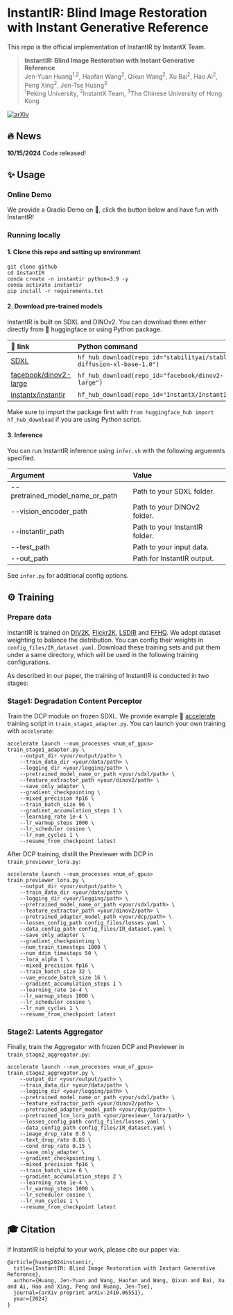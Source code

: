# InstantIR: Blind Image Restoration with Instant Generative Reference

<!-- [[Project Website](https://lcm-lookahead.github.io/)] -->

This repo is the official implementation of InstantIR by InstantX Team.

> **InstantIR: Blind Image Restoration with Instant Generative Reference**<br>
> Jen-Yuan Huang<sup>1,2</sup>, Haofan Wang<sup>2</sup>, Qixun Wang<sup>2</sup>, Xu Bai<sup>2</sup>, Hao Ai<sup>2</sup>, Peng Xing<sup>2</sup>, Jen-Tse Huang<sup>3</sup> <br>
> <sup>1</sup>Peking University, <sup>2</sup>InstantX Team, <sup>3</sup>The Chinese University of Hong Kong

[![arXiv](https://img.shields.io/badge/arXiv-2410.06551-b31b1b.svg)](https://arxiv.org/abs/2410.06551)

<!-- >**Abstract**: <br>
> Handling test-time unknown degradation is the major challenge in Blind Image Restoration (BIR), necessitating high model generalization. An effective strategy is to incorporate prior knowledge, either from human input or generative model. In this paper, we introduce Instant-reference Image Restoration (InstantIR), a novel diffusion-based BIR method which dynamically adjusts generation condition during inference. We first extract a compact representation of the input via a pre-trained vision encoder. At each generation step, this representation is used to decode current diffusion latent and instantiate it in the generative prior. The degraded image is then encoded with this reference, providing robust generation condition. We observe the variance of generative references fluctuate with degradation intensity, which we further leverage as an indicator for developing a sampling algorithm adaptive to input quality. Extensive experiments demonstrate InstantIR achieves state-of-the-art performance and offering outstanding visual quality. Through modulating generative references with textual description, InstantIR can restore extreme degradation and additionally feature creative restoration. -->

## 🔥 News
**10/15/2024** Code released!

<!-- ## TODO:
- [ ] Release code!
- [ ] Train SDXL refiner model. -->

## ✨ Usage
### Online Demo
We provide a Gradio Demo on 🤗, click the button below and have fun with InstantIR!

### Running locally
#### 1. Clone this repo and setting up environment
```
git clone github
cd InstantIR
conda create -n instantir python=3.9 -y
conda activate instantir
pip install -r requirements.txt
```

#### 2. Download pre-trained models

InstantIR is built on SDXL and DINOv2. You can download them either directly from 🤗 huggingface or using Python package.

| 🤗 link | Python command
| :--- | :----------
|[SDXL](https://huggingface.co/stabilityai/stable-diffusion-xl-base-1.0) | `hf_hub_download(repo_id="stabilityai/stable-diffusion-xl-base-1.0")`
|[facebook/dinov2-large](https://huggingface.co/facebook/dinov2-large) | `hf_hub_download(repo_id="facebook/dinov2-large")`
|[instantx/instantir](https://huggingface.co/facebook/dinov2-large) | `hf_hub_download(repo_id="InstantX/InstantIR")`

Make sure to import the package first with `from huggingface_hub import hf_hub_download` if you are using Python script.

#### 3. Inference

You can run InstantIR inference using `infer.sh` with the following arguments specified.

| Argument | Value
| :--- | :----------
|--pretrained_model_name_or_path | Path to your SDXL folder.
|--vision_encoder_path | Path to your DINOv2 folder.
|--instantir_path | Path to your InstantIR folder.
|--test_path | Path to your input data.
|--out_path | Path for InstantIR output.

See `infer.py` for additional config options. 

## ⚙️ Training

### Prepare data

InstantIR is trained on [DIV2K](https://www.kaggle.com/datasets/joe1995/div2k-dataset), [Flickr2K](https://www.kaggle.com/datasets/daehoyang/flickr2k), [LSDIR](https://data.vision.ee.ethz.ch/yawli/index.html) and [FFHQ](https://www.kaggle.com/datasets/rahulbhalley/ffhq-1024x1024). We adopt dataset weighting to balance the distribution. You can config their weights in ```config_files/IR_dataset.yaml```. Download these training sets and put them under a same directory, which will be used in the following training configurations.

As described in our paper, the training of InstantIR is conducted in two stages:

### Stage1: Degradation Content Perceptor

Train the DCP module on frozen SDXL. We provide example 🤗 [accelerate](https://huggingface.co/docs/accelerate/index) training script in `train_stage1_adapter.py`. You can launch your own training with `accelerate`:

```
accelerate launch --num_processes <num_of_gpus> train_stage1_adapter.py \
    --output_dir <your/output/path> \
    --train_data_dir <your/data/path> \
    --logging_dir <your/logging/path> \
    --pretrained_model_name_or_path <your/sdxl/path> \
    --feature_extractor_path <your/dinov2/path> \
    --save_only_adapter \
    --gradient_checkpointing \
    --mixed_precision fp16 \
    --train_batch_size 96 \
    --gradient_accumulation_steps 1 \
    --learning_rate 1e-4 \
    --lr_warmup_steps 1000 \
    --lr_scheduler cosine \
    --lr_num_cycles 1 \
    --resume_from_checkpoint latest
```

After DCP training, distill the Previewer with DCP in `train_previewer_lora.py`:

```
accelerate launch --num_processes <num_of_gpus> train_previewer_lora.py \
    --output_dir <your/output/path> \
    --train_data_dir <your/data/path> \
    --logging_dir <your/logging/path> \
    --pretrained_model_name_or_path <your/sdxl/path> \
    --feature_extractor_path <your/dinov2/path> \
    --pretrained_adapter_model_path <your/dcp/path> \
    --losses_config_path config_files/losses.yaml \
    --data_config_path config_files/IR_dataset.yaml \
    --save_only_adapter \
    --gradient_checkpointing \
    --num_train_timesteps 1000 \
    --num_ddim_timesteps 50 \
    --lora_alpha 1 \
    --mixed_precision fp16 \
    --train_batch_size 32 \
    --vae_encode_batch_size 16 \
    --gradient_accumulation_steps 1 \
    --learning_rate 1e-4 \
    --lr_warmup_steps 1000 \
    --lr_scheduler cosine \
    --lr_num_cycles 1 \
    --resume_from_checkpoint latest
```


### Stage2: Latents Aggregator

Finally, train the Aggregator with frozen DCP and Previewer in `train_stage2_aggregator.py`:

```
accelerate launch --num_processes <num_of_gpus> train_stage2_aggregator.py \
    --output_dir <your/output/path> \
    --train_data_dir <your/data/path> \
    --logging_dir <your/logging/path> \
    --pretrained_model_name_or_path <your/sdxl/path> \
    --feature_extractor_path <your/dinov2/path> \
    --pretrained_adapter_model_path <your/dcp/path> \
    --pretrained_lcm_lora_path <your/previewer_lora/path> \
    --losses_config_path config_files/losses.yaml \
    --data_config_path config_files/IR_dataset.yaml \
    --image_drop_rate 0.0 \
    --text_drop_rate 0.85 \
    --cond_drop_rate 0.15 \
    --save_only_adapter \
    --gradient_checkpointing \
    --mixed_precision fp16 \
    --train_batch_size 6 \
    --gradient_accumulation_steps 2 \
    --learning_rate 1e-4 \
    --lr_warmup_steps 1000 \
    --lr_scheduler cosine \
    --lr_num_cycles 1 \
    --resume_from_checkpoint latest
```

## 🎓 Citation

If InstantIR is helpful to your work, please cite our paper via:

```
@article{huang2024instantir,
  title={InstantIR: Blind Image Restoration with Instant Generative Reference},
  author={Huang, Jen-Yuan and Wang, Haofan and Wang, Qixun and Bai, Xu and Ai, Hao and Xing, Peng and Huang, Jen-Tse},
  journal={arXiv preprint arXiv:2410.06551},
  year={2024}
}
```
